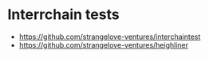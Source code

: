 # Interrchain tests

- <https://github.com/strangelove-ventures/interchaintest>
- <https://github.com/strangelove-ventures/heighliner>
